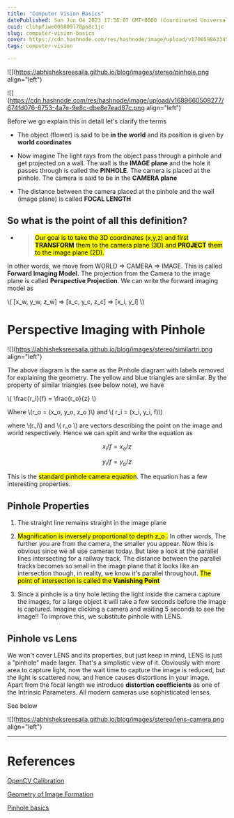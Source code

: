```yaml
---
title: "Computer Vision Basics"
datePublished: Sun Jun 04 2023 17:36:07 GMT+0000 (Coordinated Universal Time)
cuid: clihpfiwe000809l78po8c1jc
slug: computer-vision-basics
cover: https://cdn.hashnode.com/res/hashnode/image/upload/v1700598633456/9bc2619b-2a34-47d9-9101-a1c4364fed57.png
tags: computer-vision

---
```


![](https://abhisheksreesaila.github.io/blog/images/stereo/pinhole.png align="left")

![](https://cdn.hashnode.com/res/hashnode/image/upload/v1689660509277/674fd076-6753-4a7e-9e8c-dbe8e7ead87c.png align="left")

Before we go explain this in detail let's clarify the terms

* The object (flower) is said to be **in the** **world** and its position is given by **world coordinates**
    
* Now imagine The light rays from the object pass through a pinhole and get projected on a wall. The wall is the **IMAGE plane** and the hole it passes through is called the **PINHOLE**. The camera is placed at the pinhole. The camera is said to be in the **CAMERA plane**
    
* The distance between the camera placed at the pinhole and the wall (image plane) is called **FOCAL LENGTH**
    

## So what is the point of all this definition?

* > <mark>Our goal is to take the 3D coordinates (x,y,z) and first </mark> **<mark>TRANSFORM</mark>** <mark>them to the camera plane (3D) and </mark> **<mark>PROJECT</mark>** <mark>them to the image plane (2D).</mark>
    

In other words, we move from WORLD =&gt; CAMERA =&gt; IMAGE. This is called **Forward Imaging Model.** The projection from the Camera to the image plane is called **Perspective Projection**. We can write the forward imaging model as

\\( [x_w, y_w, z_w] => [x_c, y_c, z_c] => [x_i, y_i] \\)

# Perspective Imaging with Pinhole

![](https://abhisheksreesaila.github.io/blog/images/stereo/similartri.png align="left")

The above diagram is the same as the Pinhole diagram with labels removed for explaining the geometry. The yellow and blue triangles are similar. By the property of similar triangles (see below note), we have

\\(  \frac{r_i}{f} = \frac{r_o}{z} \\)

Where \\(r\_o = (x\_o, y\_o, z\_o )\\) and \\( r\_i = (x\_i, y\_i, f)\\)

where \\(r\_i\\) and \\(  r\_o \\) are vectors describing the point on the image and world respectively. Hence we can split and write the equation as

$$x_i/f = x_o/z$$

$$y_i/f = y_o/z$$

This is the <mark>standard pinhole camera equation</mark>. The equation has a few interesting properties.

## Pinhole Properties

1. The straight line remains straight in the image plane
    
2. <mark>Magnification is inversely proportional to depth <latex-inline-node data-content=" z_o ">z_o </latex-inline-node>.</mark> In other words, The further you are from the camera, the smaller you appear. Now this is obvious since we all use cameras today. But take a look at the parallel lines intersecting for a railway track. The distance between the parallel tracks becomes so small in the image plane that it looks like an intersection though, in reality, we know it's parallel throughout. <mark>The point of intersection is called the </mark> **<mark>Vanishing Point</mark>**
    
3. Since a pinhole is a tiny hole letting the light inside the camera capture the images, for a large object it will take a few seconds before the image is captured. Imagine clicking a camera and waiting 5 seconds to see the image!! To improve this, we substitute pinhole with LENS.
    

## Pinhole vs Lens

We won't cover LENS and its properties, but just keep in mind, LENS is just a "pinhole" made larger. That's a simplistic view of it. Obviously with more area to capture light, now the wait time to capture the image is reduced, but the light is scattered now, and hence causes distortions in your image. Apart from the focal length we introduce **distortion coefficients** as one of the Intrinsic Parameters. All modern cameras use sophisticated lenses.

See below

![](https://abhisheksreesaila.github.io/blog/images/stereo/lens-camera.png align="left")

---

# References

[OpenCV Calibration](https://docs.opencv.org/3.4.3/d9/d0c/group__calib3d.html)

[Geometry of Image Formation](https://learnopencv.com/camera-calibration-using-opencv/)

[Pinhole basics](https://www.youtube.com/watch?v=_EhY31MSbNM&t=194s)